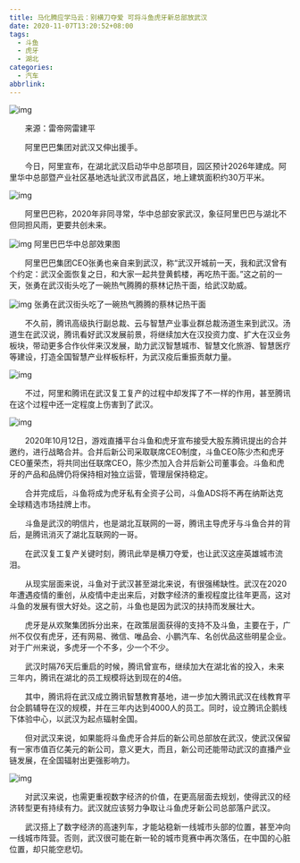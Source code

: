 ```yaml
---
title: 马化腾应学马云：别横刀夺爱 可将斗鱼虎牙新总部放武汉
date: 2020-11-07T13:20:52+08:00
tags:
  - 斗鱼
  - 虎牙
  - 湖北
categories:
  - 汽车
abbrlink:
---
```


![img](https://cdn.jsdelivr.net/gh/yakeing/Documentation@main/Hexo/images/78fe-kcieyvz7081282.jpg)

　　来源：雷帝网雷建平

　　阿里巴巴集团对武汉又伸出援手。

　　今日，阿里宣布，在湖北武汉启动华中总部项目，园区预计2026年建成。阿里华中总部暨产业社区基地选址武汉市武昌区，地上建筑面积约30万平米。

![img](https://cdn.jsdelivr.net/gh/yakeing/Documentation@main/Hexo/images/a1ac-kcieyvz7081315.jpg)

　　阿里巴巴称，2020年非同寻常，华中总部安家武汉，象征阿里巴巴与湖北不但同担风雨，更要共创未来。

![img](https://cdn.jsdelivr.net/gh/yakeing/Documentation@main/Hexo/images/d9ad-kcieyvz7081332.jpg)
阿里巴巴华中总部效果图

　　阿里巴巴集团CEO张勇也亲自来到武汉，称“武汉开城前一天，我和武汉曾有个约定：武汉全面恢复之日，和大家一起共登黄鹤楼，再吃热干面。”这之前的一天，张勇在武汉街头吃了一碗热气腾腾的蔡林记热干面，给武汉助威。

![img](https://cdn.jsdelivr.net/gh/yakeing/Documentation@main/Hexo/images/b638-kcieyvz7081348.jpg)
张勇在武汉街头吃了一碗热气腾腾的蔡林记热干面

　　不久前，腾讯高级执行副总裁、云与智慧产业事业群总裁汤道生来到武汉。汤道生在武汉说，腾讯看好武汉发展前景，将继续加大在汉投资力度、扩大在汉业务板块，带动更多合作伙伴来汉发展，助力武汉智慧城市、智慧文化旅游、智慧医疗等建设，打造全国智慧产业样板标杆，为武汉疫后重振贡献力量。

![img](https://cdn.jsdelivr.net/gh/yakeing/Documentation@main/Hexo/images/9416-kcieyvz7081396.jpg)

　　不过，阿里和腾讯在武汉复工复产的过程中却发挥了不一样的作用，甚至腾讯在这个过程中还一定程度上伤害到了武汉。

![img](https://cdn.jsdelivr.net/gh/yakeing/Documentation@main/Hexo/images/4ad2-kcieyvz7081412.jpg)

　　2020年10月12日，游戏直播平台斗鱼和虎牙宣布接受大股东腾讯提出的合并邀约，进行战略合并。合并后新公司采取联席CEO制度，斗鱼CEO陈少杰和虎牙CEO董荣杰，将共同出任联席CEO，陈少杰加入合并后新公司董事会。斗鱼和虎牙的产品和品牌仍将保持相对独立运营，管理层保持稳定。

　　合并完成后，斗鱼将成为虎牙私有全资子公司，斗鱼ADS将不再在纳斯达克全球精选市场挂牌上市。

　　斗鱼是武汉的明信片，也是湖北互联网的一哥，腾讯主导虎牙与斗鱼合并的背后，是腾讯消灭了湖北互联网的一哥。

　　在武汉复工复产关键时刻，腾讯此举是横刀夺爱，也让武汉这座英雄城市流泪。

　　从现实层面来说，斗鱼对于武汉甚至湖北来说，有很强稀缺性。武汉在2020年遭遇疫情的重创，从疫情中走出来后，对数字经济的重视程度比往年更高，这对斗鱼的发展有很大好处。这之前，斗鱼也是因为武汉的扶持而发展壮大。

　　虎牙是从欢聚集团拆分出来，在政策层面获得的支持不及斗鱼，主要在于，广州不仅仅有虎牙，还有网易、微信、唯品会、小鹏汽车、名创优品这些明星企业。对于广州来说，多虎牙一个不多，少一个不少。

　　武汉时隔76天后重启的时候，腾讯曾宣布，继续加大在湖北省的投入，未来三年内，腾讯在湖北的员工规模将达到现在的4倍。

　　其中，腾讯将在武汉成立腾讯智慧教育基地，进一步加大腾讯武汉在线教育平台企鹅辅导在汉的规模，并在三年内达到4000人的员工。同时，设立腾讯企鹅线下体验中心，以武汉为起点辐射全国。

　　但对武汉来说，如果能将斗鱼虎牙合并后的新公司总部放在武汉，使武汉保留有一家市值百亿美元的新公司，意义更大，而且，新公司还能带动武汉的直播产业链发展，在全国辐射出更强影响力。

![img](https://cdn.jsdelivr.net/gh/yakeing/Documentation@main/Hexo/images/188b-kcieyvz7081443.jpg)

　　对武汉来说，也需更重视数字经济的价值，在更高层面去规划，使得武汉的经济转型更有持续有力。武汉就应该努力争取让斗鱼虎牙新公司总部落户武汉。

　　武汉搭上了数字经济的高速列车，才能站稳新一线城市头部的位置，甚至冲向一线城市阵营。否则，武汉很可能在新一轮的城市竞赛中再次落伍，在中国的心脏位置，却只能空悲切。